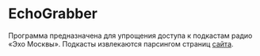 # EchoGrabber
Программа предназначена для упрощения доступа к подкастам радио «Эхо Москвы». Подкасты извлекаются парсингом страниц [сайта](https://echo.msk.ru).
